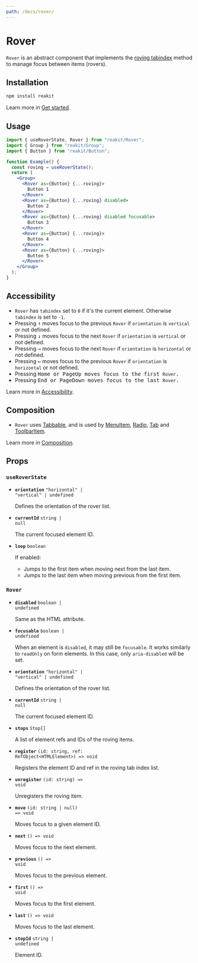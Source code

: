 ```yaml
---
path: /docs/rover/
---
```


# Rover

`Rover` is an abstract component that implements the [roving tabindex](https://www.w3.org/TR/wai-aria-practices-1.1/#kbd_roving_tabindex) method to manage focus between items (rovers).

## Installation

```sh
npm install reakit
```

Learn more in [Get started](/docs/get-started).

## Usage

```jsx
import { useRoverState, Rover } from "reakit/Rover";
import { Group } from "reakit/Group";
import { Button } from "reakit/Button";

function Example() {
  const roving = useRoverState();
  return (
    <Group>
      <Rover as={Button} {...roving}>
        Button 1
      </Rover>
      <Rover as={Button} {...roving} disabled>
        Button 2
      </Rover>
      <Rover as={Button} {...roving} disabled focusable>
        Button 3
      </Rover>
      <Rover as={Button} {...roving}>
        Button 4
      </Rover>
      <Rover as={Button} {...roving}>
        Button 5
      </Rover>
    </Group>
  );
}
```

## Accessibility

- `Rover` has `tabindex` set to `0` if it's the current element. Otherwise `tabindex` is set to `-1`.
- Pressing <kbd>↑</kbd> moves focus to the previous `Rover` if `orientation` is `vertical` or not defined.
- Pressing <kbd>↓</kbd> moves focus to the next `Rover` if `orientation` is `vertical` or not defined.
- Pressing <kbd>→</kbd> moves focus to the next `Rover` if `orientation` is `horizontal` or not defined.
- Pressing <kbd>←</kbd> moves focus to the previous `Rover` if `orientation` is `horizontal` or not defined.
- Pressing <kbd>Home<kbd> or <kbd>PageUp</kbd> moves focus to the first `Rover`.
- Pressing <kbd>End<kbd> or <kbd>PageDown</kbd> moves focus to the last `Rover`.

Learn more in [Accessibility](/docs/accessibility).

## Composition

- `Rover` uses [Tabbable](/docs/tabbable), and is used by [MenuItem](/docs/menu), [Radio](/docs/radio), [Tab](/docs/tab) and [ToolbarItem](/docs/toolbar).

Learn more in [Composition](/docs/composition#props-hooks).

## Props

<!-- Automatically generated -->

### `useRoverState`

- **`orientation`**
  <code>&#34;horizontal&#34; | &#34;vertical&#34; | undefined</code>

  Defines the orientation of the rover list.

- **`currentId`**
  <code>string | null</code>

  The current focused element ID.

- **`loop`**
  <code>boolean</code>

  If enabled:
  - Jumps to the first item when moving next from the last item.
  - Jumps to the last item when moving previous from the first item.

### `Rover`

- **`disabled`**
  <code>boolean | undefined</code>

  Same as the HTML attribute.

- **`focusable`**
  <code>boolean | undefined</code>

  When an element is `disabled`, it may still be `focusable`. It works
similarly to `readOnly` on form elements. In this case, only
`aria-disabled` will be set.

- **`orientation`**
  <code>&#34;horizontal&#34; | &#34;vertical&#34; | undefined</code>

  Defines the orientation of the rover list.

- **`currentId`**
  <code>string | null</code>

  The current focused element ID.

- **`stops`**
  <code>Stop[]</code>

  A list of element refs and IDs of the roving items.

- **`register`**
  <code>(id: string, ref: RefObject&#60;HTMLElement&#62;) =&#62; void</code>

  Registers the element ID and ref in the roving tab index list.

- **`unregister`**
  <code>(id: string) =&#62; void</code>

  Unregisters the roving item.

- **`move`**
  <code>(id: string | null) =&#62; void</code>

  Moves focus to a given element ID.

- **`next`**
  <code>() =&#62; void</code>

  Moves focus to the next element.

- **`previous`**
  <code>() =&#62; void</code>

  Moves focus to the previous element.

- **`first`**
  <code>() =&#62; void</code>

  Moves focus to the first element.

- **`last`**
  <code>() =&#62; void</code>

  Moves focus to the last element.

- **`stopId`**
  <code>string | undefined</code>

  Element ID.
